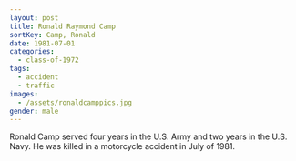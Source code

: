 ```yaml
---
layout: post
title: Ronald Raymond Camp
sortKey: Camp, Ronald
date: 1981-07-01
categories:
  - class-of-1972
tags:
  - accident
  - traffic
images:
  - /assets/ronaldcamppics.jpg
gender: male
---
```


Ronald Camp served four years in the U.S. Army and two years in the U.S. Navy. He was killed in a motorcycle accident in July of 1981.
